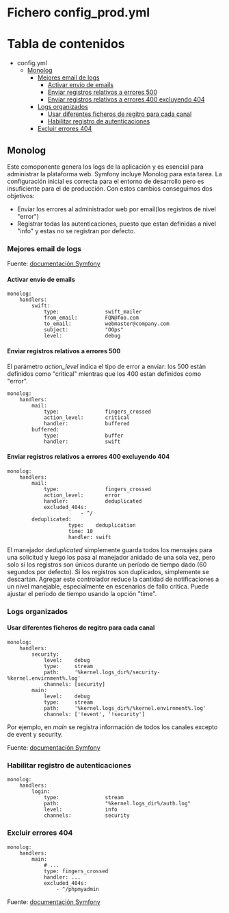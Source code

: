 Fichero config_prod.yml
=======

# Tabla de contenidos
- config.yml
    - [Monolog](#monolog)
        - [Mejores email de logs](#mejores-email-de-logs)
            - [Activar envío de emails](#activar-envío-de-emails)
            - [Enviar registros relativos a errores 500](#enviar-registros-relativos-a-errores-500)
            - [Enviar registros relativos a errores 400 excluyendo 404](#enviar-registros-relativos-a-errores-400-excluyendo-404)
        - [Logs organizados](#logs-organizados)
            - [Usar diferentes ficheros de regitro para cada canal](#usar-diferentes-ficheros-de-regitro-para-cada-canal)
            - [Habilitar registro de autenticaciones](#habilitar-registro-de-autenticaciones)
        - [Excluir errores 404](#excluir-errores-404)

## Monolog

Este comoponente genera los logs de la aplicación y es esencial para administrar la plataforma web. Symfony incluye Monolog para esta tarea.
La configuración inicial es correcta para el entorno de desarrollo pero es insuficiente para el de producción. Con estos cambios conseguimos dos objetivos:
* Enviar los errores al administrador web por email(los registros de nivel "error")
* Registrar todas las autenticaciones, puesto que estan definidas a nivel "info" y estas no se registran por defecto.


### Mejores email de logs

Fuente: [documentación Symfony](http://symfony.com/doc/3.4/logging/monolog_email.html)

#### Activar envío de emails

```
monolog:
    handlers:
        swift:
            type:               swift_mailer
            from_email:         FQN@foo.com
            to_email:           webmaster@company.com
            subject:            "OOps"
            level:              debug
```

#### Enviar registros relativos a errores 500

El parámetro *action_level* indica el tipo de error a enviar: los 500 están definidos como "critical" mientras que los 400 estan definidos como "error".

```
monolog:
    handlers:
        mail:
            type:               fingers_crossed
            action_level:       critical
            handler:            buffered
        buffered:
            type:               buffer
            handler:            swift
```

#### Enviar registros relativos a errores 400 excluyendo 404

```
monolog:
    handlers:
        mail:
            type:               fingers_crossed
            action_level:       error
            handler:            deduplicated
            excluded_404s:
                        - ^/
        deduplicated:
                    type:    deduplication                    
                    time: 10
                    handler: swift
```

El manejador *deduplicated* simplemente guarda todos los mensajes para una solicitud y luego los pasa al manejador anidado de una sola vez, pero solo si los registros son únicos durante un período de tiempo dado (60 segundos por defecto). Si los registros son duplicados, simplemente se descartan. Agregar este controlador reduce la cantidad de notificaciones a un nivel manejable, especialmente en escenarios de fallo crítica. Puede ajustar el período de tiempo usando la opción "time".

### Logs organizados

#### Usar diferentes ficheros de regitro para cada canal

```
monolog:
    handlers:
        security:
            level:    debug
            type:     stream
            path:     '%kernel.logs_dir%/security-%kernel.envirnment%.log'
            channels: [security]
        main:
            level:    debug
            type:     stream
            path:     '%kernel.logs_dir%/%kernel.envirnment%.log'
            channels: ['!event', '!security']
```
Por ejemplo, en *main* se registra información de todos los canales excepto de event y security.

Fuente: [documentación Symfony](http://symfony.com/doc/3.4/logging/channels_handlers.html)

### Habilitar registro de autenticaciones

```
monolog:
    handlers:
        login:
            type:               stream
            path:               "%kernel.logs_dir%/auth.log"
            level:              info
            channels:           security
```

### Excluir errores 404

```
monolog:
    handlers:
        main:
            # ...
            type: fingers_crossed
            handler: ...
            excluded_404s:
                - ^/phpmyadmin
```

Fuente: [documentación Symfony](http://symfony.com/doc/3.4/logging/monolog_regex_based_excludes.html)

